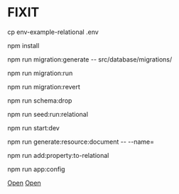 # FIXIT
<!-- to add .env -->
cp env-example-relational .env
<!-- to Install dependency -->
npm install
<!-- to Genrate migrations -->
npm run migration:generate -- src/database/migrations/<!-- name here -->
<!-- to Run migrations -->
npm run migration:run
<!-- to Revert migration -->
npm run migration:revert
<!-- to Drop all tables in database -->
npm run schema:drop
<!-- to Run seeds -->
npm run seed:run:relational
<!-- to run app in dev mode -->
npm run start:dev
<!-- to generate resource -->
npm run generate:resource:document -- --name=<!-- name here -->
<!-- to add property -->
npm run add:property:to-relational
<!-- to Run app configuration only one time -->
npm run app:config

[Open](http://localhost:3000)
[Open](http://localhost:3000/docs)
